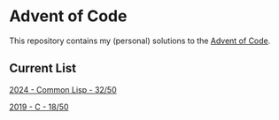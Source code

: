# Advent of Code
This repository contains my (personal) solutions to the [Advent of Code](https://adventofcode.com/).

## Current List

[2024 - Common Lisp - 32/50](https://github.com/cheesePizza2/advent-of-code/tree/main/2024%20-%20Common%20Lisp)

[2019 - C - 18/50](https://github.com/cheesePizza2/advent-of-code/tree/main/2019%20-%20C)
